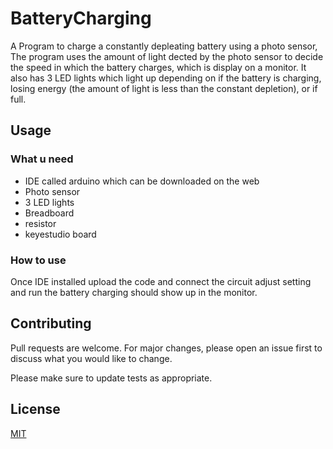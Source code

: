 # BatteryCharging
A Program to charge a constantly depleating battery using a photo sensor, The program uses the amount of light dected by the photo sensor to decide the speed in which the battery charges, which is display on
a monitor. It also has 3 LED lights which light up depending on if the battery is charging, losing energy (the amount of light is less than the constant depletion), or if full. 

## Usage
### What u need 
+ IDE called arduino which can be downloaded on the web
+ Photo sensor
+ 3 LED lights 
+ Breadboard 
+ resistor
+ keyestudio board

### How to use 
Once IDE installed upload the code and connect the circuit adjust setting and run 
the battery charging should show up in the monitor.

## Contributing
Pull requests are welcome. For major changes, please open an issue first to discuss what you would like to change.

Please make sure to update tests as appropriate.


## License
[MIT](https://choosealicense.com/licenses/mit/)

